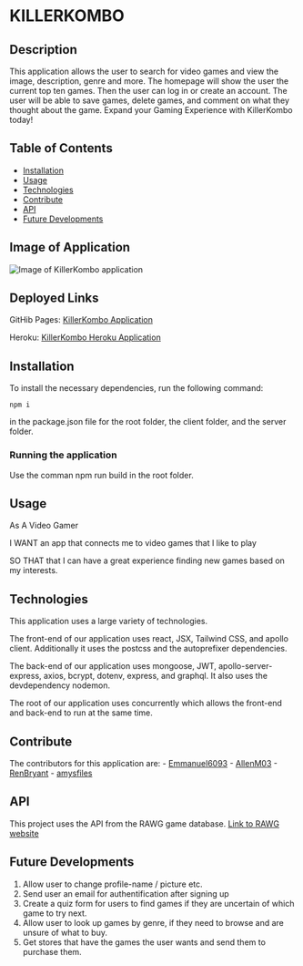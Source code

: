 # KILLERKOMBO

## Description

This application allows the user to search for video games and view the image, description, genre and more. The homepage will show the user the current top ten games. Then the user can log in or create an account. The user will be able to save games, delete games, and comment on what they thought about the game. Expand your Gaming Experience with KillerKombo today! 

## Table of Contents

- [Installation](#installation)
- [Usage](#usage)
- [Technologies](#technologies)
- [Contribute](#contribute)
- [API](#api)
- [Future Developments](#future-developments)

## Image of Application

![Image of KillerKombo application](./)

## Deployed Links

GitHib Pages:
[KillerKombo Application](https://renbryant.github.io/killerkombo/)

Heroku:
[KillerKombo Heroku Application](https://killerkombos.herokuapp.com/)

## Installation

To install the necessary dependencies, run the following command:

```
npm i
```

in the package.json file for the root folder, the client folder, and the server folder.

### Running the application

Use the comman npm run build in the root folder.

## Usage

As A Video Gamer

I WANT an app that connects me to video games that I like to play

SO THAT that I can have a great experience finding new games based on my interests.

## Technologies

This application uses a large variety of technologies.

The front-end of our application uses react, JSX, Tailwind CSS, and apollo client.
    Additionally it uses the postcss and the autoprefixer dependencies.

The back-end of our application uses mongoose, JWT, apollo-server-express, axios, bcrypt, dotenv, express, and graphql.
    It also uses the devdependency nodemon.

The root of our application uses concurrently which allows the front-end and back-end to run at the same time.

## Contribute

The contributors for this application are:
    - [Emmanuel6093](https://github.com/Emmanuel6093)
    - [AllenM03](https://github.com/AllenM03)
    - [RenBryant](https://github.com/RenBryant)
    - [amysfiles](https://github.com/amysfiles)

## API

This project uses the API from the RAWG game database.
[Link to RAWG website](https://rawg.io/apidocs)

## Future Developments

1. Allow user to change profile-name / picture etc.
2. Send user an email for authentification after signing up
3. Create a quiz form for users to find games if they are uncertain of which game to try next.
4. Allow user to look up games by genre, if they need to browse and are unsure of what to buy.
5. Get stores that have the games the user wants and send them to purchase them. 